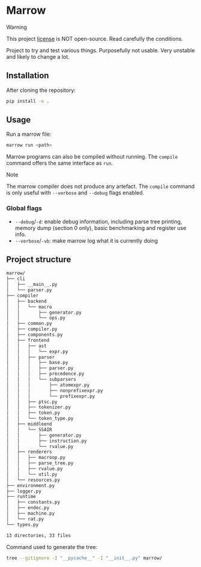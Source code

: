 # Marrow

> [!WARNING]
> This project [license](./LICENSE) is NOT open-source. Read carefully the conditions.

Project to try and test various things. Purposefully not usable.
Very unstable and likely to change a lot.

## Installation

After cloning the repository:

```sh
pip install -e .
```

## Usage

Run a marrow file:

```sh
marrow run <path>
```

Marrow programs can also be compiled without running. The `compile` command offers the same interface as `run`.

> [!NOTE]
> The marrow compiler does not produce any artefact. The `compile` command is only useful with `--verbose` and `--debug` flags enabled.

### Global flags

- `--debug`/`-d`: enable debug information, including parse tree printing, memory dump (section 0 only), basic benchmarking and register use info.
- `--verbose`/`-vb`: make marrow log what it is currently doing

## Project structure

```txt
marrow/
├── cli
│   ├── __main__.py
│   └── parser.py
├── compiler
│   ├── backend
│   │   └── macro
│   │       ├── generator.py
│   │       └── ops.py
│   ├── common.py
│   ├── compiler.py
│   ├── components.py
│   ├── frontend
│   │   ├── ast
│   │   │   └── expr.py
│   │   ├── parser
│   │   │   ├── base.py
│   │   │   ├── parser.py
│   │   │   ├── precedence.py
│   │   │   └── subparsers
│   │   │       ├── atomexpr.py
│   │   │       ├── nonprefixexpr.py
│   │   │       └── prefixexpr.py
│   │   ├── ptsc.py
│   │   ├── tokenizer.py
│   │   ├── token.py
│   │   └── token_type.py
│   ├── middleend
│   │   └── SSAIR
│   │       ├── generator.py
│   │       ├── instruction.py
│   │       └── rvalue.py
│   ├── renderers
│   │   ├── macroop.py
│   │   ├── parse_tree.py
│   │   ├── rvalue.py
│   │   └── util.py
│   └── resources.py
├── environment.py
├── logger.py
├── runtime
│   ├── constants.py
│   ├── endec.py
│   ├── machine.py
│   └── rat.py
└── types.py

13 directories, 33 files
```

Command used to generate the tree:

```sh
tree --gitignore -I "__pycache__" -I "__init__.py" marrow/
```
